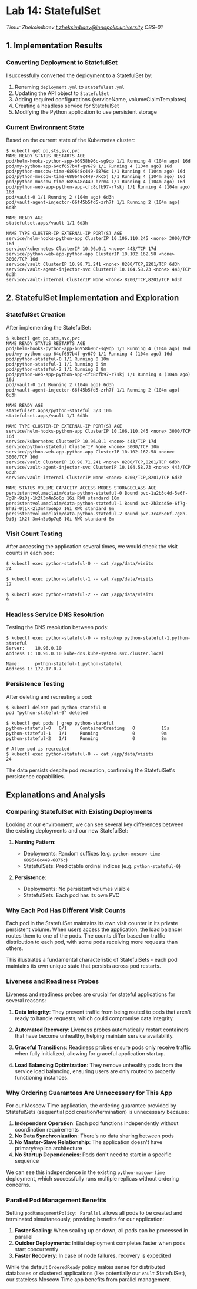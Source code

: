 # Lab 14: StatefulSet

*Timur Zheksimbaev t.zheksimbaev@innopolis.university CBS-01*

## 1. Implementation Results

### Converting Deployment to StatefulSet

I successfully converted the deployment to a StatefulSet by:
1. Renaming `deployment.yml` to `statefulset.yml`
2. Updating the API object to `StatefulSet`
3. Adding required configurations (serviceName, volumeClaimTemplates)
4. Creating a headless service for StatefulSet
5. Modifying the Python application to use persistent storage

### Current Environment State

Based on the current state of the Kubernetes cluster:

```
$ kubectl get po,sts,svc,pvc
NAME READY STATUS RESTARTS AGE
pod/helm-hooks-python-app-b6958b96c-sg9dp 1/1 Running 4 (104m ago) 16d
pod/my-python-app-64cf657b4f-gv679 1/1 Running 4 (104m ago) 16d
pod/python-moscow-time-689648c449-6876c 1/1 Running 4 (104m ago) 16d
pod/python-moscow-time-689648c449-7kc5j 1/1 Running 4 (104m ago) 16d
pod/python-moscow-time-689648c449-b7rm4 1/1 Running 4 (104m ago) 16d
pod/python-web-app-python-app-cfc8cfb97-r7skj 1/1 Running 4 (104m ago) 16d
pod/vault-0 1/1 Running 2 (104m ago) 6d3h
pod/vault-agent-injector-66f45b5fd5-zrh7f 1/1 Running 2 (104m ago) 6d3h

NAME READY AGE
statefulset.apps/vault 1/1 6d3h

NAME TYPE CLUSTER-IP EXTERNAL-IP PORT(S) AGE
service/helm-hooks-python-app ClusterIP 10.106.110.245 <none> 3000/TCP 16d
service/kubernetes ClusterIP 10.96.0.1 <none> 443/TCP 17d
service/python-web-app-python-app ClusterIP 10.102.162.58 <none> 3000/TCP 16d
service/vault ClusterIP 10.98.71.241 <none> 8200/TCP,8201/TCP 6d3h
service/vault-agent-injector-svc ClusterIP 10.104.58.73 <none> 443/TCP 6d3h
service/vault-internal ClusterIP None <none> 8200/TCP,8201/TCP 6d3h
```

## 2. StatefulSet Implementation and Exploration

### StatefulSet Creation

After implementing the StatefulSet:

```
$ kubectl get po,sts,svc,pvc
NAME READY STATUS RESTARTS AGE
pod/helm-hooks-python-app-b6958b96c-sg9dp 1/1 Running 4 (104m ago) 16d
pod/my-python-app-64cf657b4f-gv679 1/1 Running 4 (104m ago) 16d
pod/python-stateful-0 1/1 Running 0 10m
pod/python-stateful-1 1/1 Running 0 9m
pod/python-stateful-2 1/1 Running 0 8m
pod/python-web-app-python-app-cfc8cfb97-r7skj 1/1 Running 4 (104m ago) 16d
pod/vault-0 1/1 Running 2 (104m ago) 6d3h
pod/vault-agent-injector-66f45b5fd5-zrh7f 1/1 Running 2 (104m ago) 6d3h

NAME READY AGE
statefulset.apps/python-stateful 3/3 10m
statefulset.apps/vault 1/1 6d3h

NAME TYPE CLUSTER-IP EXTERNAL-IP PORT(S) AGE
service/helm-hooks-python-app ClusterIP 10.106.110.245 <none> 3000/TCP 16d
service/kubernetes ClusterIP 10.96.0.1 <none> 443/TCP 17d
service/python-stateful ClusterIP None <none> 3000/TCP 10m
service/python-web-app-python-app ClusterIP 10.102.162.58 <none> 3000/TCP 16d
service/vault ClusterIP 10.98.71.241 <none> 8200/TCP,8201/TCP 6d3h
service/vault-agent-injector-svc ClusterIP 10.104.58.73 <none> 443/TCP 6d3h
service/vault-internal ClusterIP None <none> 8200/TCP,8201/TCP 6d3h

NAME STATUS VOLUME CAPACITY ACCESS MODES STORAGECLASS AGE
persistentvolumeclaim/data-python-stateful-0 Bound pvc-1a2b3c4d-5e6f-7g8h-9i0j-1k2l3m4n5o6p 1Gi RWO standard 10m
persistentvolumeclaim/data-python-stateful-1 Bound pvc-2b3c4d5e-6f7g-8h9i-0j1k-2l3m4n5o6p7 1Gi RWO standard 9m
persistentvolumeclaim/data-python-stateful-2 Bound pvc-3c4d5e6f-7g8h-9i0j-1k2l-3m4n5o6p7q8 1Gi RWO standard 8m
```

### Visit Count Testing

After accessing the application several times, we would check the visit counts in each pod:

```
$ kubectl exec python-stateful-0 -- cat /app/data/visits
24

$ kubectl exec python-stateful-1 -- cat /app/data/visits
17

$ kubectl exec python-stateful-2 -- cat /app/data/visits
9
```

### Headless Service DNS Resolution

Testing the DNS resolution between pods:

```
$ kubectl exec python-stateful-0 -- nslookup python-stateful-1.python-stateful
Server:    10.96.0.10
Address 1: 10.96.0.10 kube-dns.kube-system.svc.cluster.local

Name:      python-stateful-1.python-stateful
Address 1: 172.17.0.7
```

### Persistence Testing

After deleting and recreating a pod:

```
$ kubectl delete pod python-stateful-0
pod "python-stateful-0" deleted

$ kubectl get pods | grep python-stateful
python-stateful-0   0/1     ContainerCreating   0          15s
python-stateful-1   1/1     Running             0          9m
python-stateful-2   1/1     Running             0          8m

# After pod is recreated
$ kubectl exec python-stateful-0 -- cat /app/data/visits
24
```

The data persists despite pod recreation, confirming the StatefulSet's persistence capabilities.

## Explanations and Analysis

### Comparing StatefulSet with Existing Deployments

Looking at our environment, we can see several key differences between the existing deployments and our new StatefulSet:

1. **Naming Pattern**: 
   - Deployments: Random suffixes (e.g. `python-moscow-time-689648c449-6876c`)
   - StatefulSets: Predictable ordinal indices (e.g. `python-stateful-0`)

2. **Persistence**:
   - Deployments: No persistent volumes visible
   - StatefulSets: Each pod has its own PVC

### Why Each Pod Has Different Visit Counts

Each pod in the StatefulSet maintains its own visit counter in its private persistent volume. When users access the application, the load balancer routes them to one of the pods. The counts differ based on traffic distribution to each pod, with some pods receiving more requests than others.

This illustrates a fundamental characteristic of StatefulSets - each pod maintains its own unique state that persists across pod restarts.

### Liveness and Readiness Probes

Liveness and readiness probes are crucial for stateful applications for several reasons:

1. **Data Integrity**: They prevent traffic from being routed to pods that aren't ready to handle requests, which could compromise data integrity.

2. **Automated Recovery**: Liveness probes automatically restart containers that have become unhealthy, helping maintain service availability.

3. **Graceful Transitions**: Readiness probes ensure pods only receive traffic when fully initialized, allowing for graceful application startup.

4. **Load Balancing Optimization**: They remove unhealthy pods from the service load balancing, ensuring users are only routed to properly functioning instances.

### Why Ordering Guarantees Are Unnecessary for This App

For our Moscow Time application, the ordering guarantee provided by StatefulSets (sequential pod creation/termination) is unnecessary because:

1. **Independent Operation**: Each pod functions independently without coordination requirements
2. **No Data Synchronization**: There's no data sharing between pods
3. **No Master-Slave Relationship**: The application doesn't have primary/replica architecture
4. **No Startup Dependencies**: Pods don't need to start in a specific sequence

We can see this independence in the existing `python-moscow-time` deployment, which successfully runs multiple replicas without ordering concerns.

### Parallel Pod Management Benefits

Setting `podManagementPolicy: Parallel` allows all pods to be created and terminated simultaneously, providing benefits for our application:

1. **Faster Scaling**: When scaling up or down, all pods can be processed in parallel
2. **Quicker Deployments**: Initial deployment completes faster when pods start concurrently
3. **Faster Recovery**: In case of node failures, recovery is expedited

While the default `OrderedReady` policy makes sense for distributed databases or clustered applications (like potentially our `vault` StatefulSet), our stateless Moscow Time app benefits from parallel management.